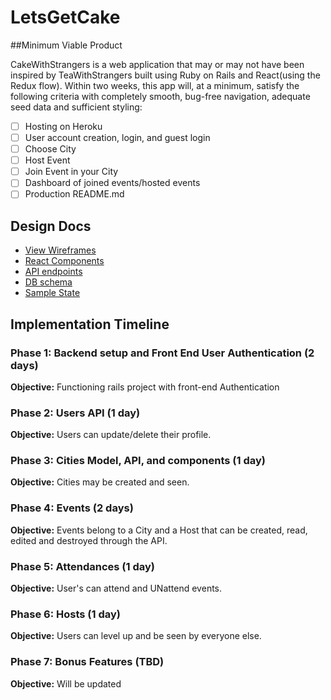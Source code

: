 # LetsGetCake

##Minimum Viable Product

CakeWithStrangers is a web application that may or may not have been inspired by TeaWithStrangers built using Ruby on Rails and React(using the Redux flow). Within two weeks, this app will, at a minimum, satisfy the following criteria with completely smooth, bug-free navigation, adequate seed data and sufficient styling:

- [ ] Hosting on Heroku
- [ ] User account creation, login, and guest login
- [ ] Choose City
- [ ] Host Event
- [ ] Join Event in your City
- [ ] Dashboard of joined events/hosted events
- [ ] Production README.md

## Design Docs
* [View Wireframes][wireframes]
* [React Components][components]
* [API endpoints][api-endpoints]
* [DB schema][schema]
* [Sample State][sample-state]

[wireframes]: wireframes
[components]: component-heirarchy.md
[sample-state]: sample-state.md
[api-endpoints]: api-endpoints.md
[schema]: schema.md

## Implementation Timeline

### Phase 1: Backend setup and Front End User Authentication (2 days)

**Objective:** Functioning rails project with front-end Authentication

### Phase 2: Users API (1 day)

**Objective:** Users can update/delete their profile.

### Phase 3: Cities Model, API, and components (1 day)

**Objective:** Cities may be created and seen.

### Phase 4: Events (2 days)

**Objective:** Events belong to a City and a Host that can be created, read, edited and destroyed through the API.

### Phase 5: Attendances (1 day)

**Objective:** User's can attend and UNattend events.

### Phase 6: Hosts (1 day)

**Objective:** Users can level up and be seen by everyone else.

### Phase 7: Bonus Features (TBD)

**Objective:** Will be updated
